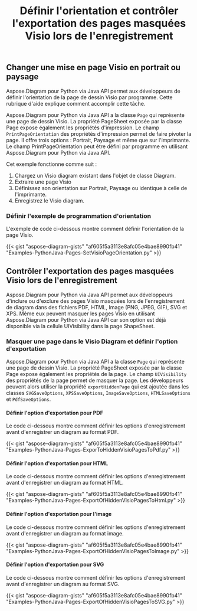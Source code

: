 ﻿---
title: Définir l'orientation et contrôler l'exportation des pages masquées Visio lors de l'enregistrement
type: docs
weight: 20
url: /fr/python-java/set-orientation-and-control-the-export-of-hidden-visio-pages-on-saving/
---
## **Changer une mise en page Visio en portrait ou paysage**
Aspose.Diagram pour Python via Java API permet aux développeurs de définir l'orientation de la page de dessin Visio par programme. Cette rubrique d'aide explique comment accomplir cette tâche.

Aspose.Diagram pour Python via Java API a la classe `Page` qui représente une page de dessin Visio. La propriété PageSheet exposée par la classe Page expose également les propriétés d'impression. Le champ `PrintPageOrientation` des propriétés d'impression permet de faire pivoter la page. Il offre trois options : Portrait, Paysage et même que sur l'imprimante. Le champ PrintPageOrientation peut être défini par programme en utilisant Aspose.Diagram pour Python via Java API.

Cet exemple fonctionne comme suit :

1. Chargez un Visio diagram existant dans l'objet de classe Diagram.
1. Extraire une page Visio
1. Définissez son orientation sur Portrait, Paysage ou identique à celle de l'imprimante.
1. Enregistrez le Visio diagram.

### **Définir l'exemple de programmation d'orientation**
L'exemple de code ci-dessous montre comment définir l'orientation de la page Visio.

{{< gist "aspose-diagram-gists" "af605f5a3113e8afc05e4bae8990fb41" "Examples-PythonJava-Pages-SetVisioPageOrientation.py" >}}

## **Contrôler l'exportation des pages masquées Visio lors de l'enregistrement**
Aspose.Diagram pour Python via Java API permet aux développeurs d'inclure ou d'exclure des pages Visio masquées lors de l'enregistrement de diagram dans des fichiers PDF, HTML, Image (PNG, JPEG, GIF), SVG et XPS. Même eux peuvent masquer les pages Visio en utilisant Aspose.Diagram pour Python via Java API car son option est déjà disponible via la cellule UIVisibility dans la page ShapeSheet.

### **Masquer une page dans le Visio Diagram et définir l'option d'exportation**
Aspose.Diagram pour Python via Java API a la classe `Page` qui représente une page de dessin Visio. La propriété PageSheet exposée par la classe Page expose également les propriétés de la page. Le champ `UIVisibility` des propriétés de la page permet de masquer la page. Les développeurs peuvent alors utiliser la propriété `exportHiddenPage` qui est ajoutée dans les classes `SVGSaveOptions`, `XPSSaveOptions`, `ImageSaveOptions`, `HTMLSaveOptions` et `PdfSaveOptions`.

#### **Définir l'option d'exportation pour PDF**
Le code ci-dessous montre comment définir les options d'enregistrement avant d'enregistrer un diagram au format PDF.

{{< gist "aspose-diagram-gists" "af605f5a3113e8afc05e4bae8990fb41" "Examples-PythonJava-Pages-ExporToHiddenVisioPagesToPdf.py" >}}

#### **Définir l'option d'exportation pour HTML**
Le code ci-dessous montre comment définir les options d'enregistrement avant d'enregistrer un diagram au format HTML.

{{< gist "aspose-diagram-gists" "af605f5a3113e8afc05e4bae8990fb41" "Examples-PythonJava-Pages-ExportOfHiddenVisioPagesToHtml.py" >}}

#### **Définir l'option d'exportation pour l'image**
Le code ci-dessous montre comment définir les options d'enregistrement avant d'enregistrer un diagram au format image.

{{< gist "aspose-diagram-gists" "af605f5a3113e8afc05e4bae8990fb41" "Examples-PythonJava-Pages-ExportOfHiddenVisioPagesToImage.py" >}}

#### **Définir l'option d'exportation pour SVG**
Le code ci-dessous montre comment définir les options d'enregistrement avant d'enregistrer un diagram au format SVG.

{{< gist "aspose-diagram-gists" "af605f5a3113e8afc05e4bae8990fb41" "Examples-PythonJava-Pages-ExportOfHiddenVisioPagesToSVG.py" >}}
